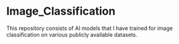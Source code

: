 # Image_Classification
This repository consists of AI models that I have trained for image classification on various publicly available datasets.
